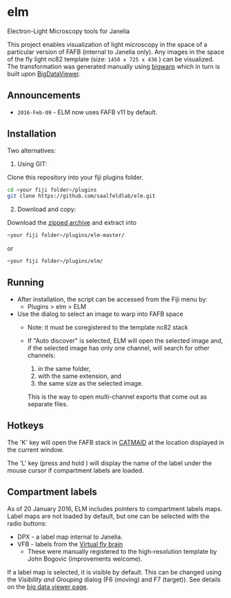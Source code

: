 # elm
Electron-Light Microscopy tools for Janelia

This project enables visualization of light microscopy in the space of a particular version of 
FAFB (internal to Janelia only).  Any images in the space of the fly light nc82 template (size: `1450 x 725 x 436` ) can be visualized.  
The transformation was generated manually using [bigwarp](http://fiji.sc/BigWarp) which in turn is built upon
[BigDataViewer](http://fiji.sc/BigDataViewer).



## Announcements
* ``2016-Feb-09`` - ELM now uses FAFB v11 by default.

## Installation
Two alternatives:

1. Using GIT:
  
  Clone this repository into your fiji plugins folder.
  
  ```bash
  cd <your fiji folder>/plugins
  git clone https://github.com/saalfeldlab/elm.git
  ```
2. Download and copy:
  
  Download the [zipped archive](https://github.com/saalfeldlab/elm/archive/master.zip) and extract into
  
  ```bash
  <your fiji folder>/plugins/elm-master/
  ```
  or
  ```bash
  <your fiji folder>/plugins/elm/
  ```
  
## Running
* After installation, the script can be accessed from the Fiji menu by:  
  * Plugins > elm > ELM
* Use the dialog to select an image to warp into FAFB space
  * Note: it must be coregistered to the template nc82 stack
  * If "Auto discover" is selected, ELM will open the selected image and, if the selected image has only one channel, will search for other channels:
      1. in the same folder,
      2. with the same extension, and
      3. the same size as the selected image.
    
    This is the way to open multi-channel exports that come out as separate files.

## Hotkeys
The 'K' key will open the FAFB stack in [CATMAID](http://catmaid.readthedocs.org/en/stable/) at the 
location displayed in the current window.

The 'L' key (press and hold ) will display the name of the label under the mouse cursor if compartment labels are loaded.

## Compartment labels
As of 20 January 2016, ELM includes pointers to compartment labels maps.
Label maps are not loaded by default, but one can be selected with the radio buttons:
* DPX - a label map internal to Janelia.
* VFB - labels from the [Virtual fly brain](https://github.com/VirtualFlyBrain/DrosAdultBRAINdomains)
  * These were manually registered to the high-resolution template by John Bogovic (improvements welcome).

If a label map is selected, it is visible by default.  This can be changed using the *Visibility and Grouping* dialog (F6 (moving) and F7 (target)).  See details on the [big data viewer page](http://fiji.sc/BigDataViewer#Displaying_Multiple_Sources).
